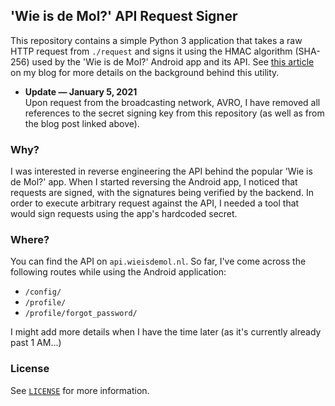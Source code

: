 ## 'Wie is de Mol?' API Request Signer
This repository contains a simple Python 3 application that takes a raw HTTP request from `./request`
and signs it using the HMAC algorithm (SHA-256) used by the 'Wie is de Mol?' Android app and its API. See 
[this article](https://n04m.nl/reverse-engineering-the-wie-is-de-mol-app) on my blog for more details on the background behind this utility.

- **Update — January 5, 2021**  
Upon request from the broadcasting network, AVRO, I have removed all references to the secret signing key from this repository (as well as from the blog post linked above).


### Why?
I was interested in reverse engineering the API behind the popular 'Wie is de Mol?' app. When I started reversing
the Android app, I noticed that requests are signed, with the signatures being verified by the backend. In order to 
execute arbitrary request against the API, I needed a tool that would sign requests using the app's hardcoded secret.

### Where?
You can find the API on `api.wieisdemol.nl`. So far, I've come across the following routes while using the Android 
application:

- `/config/`
- `/profile/`
- `/profile/forgot_password/`

I might add more details when I have the time later (as it's currently already past 1 AM...)

### License
See [`LICENSE`](LICENSE) for more information.
